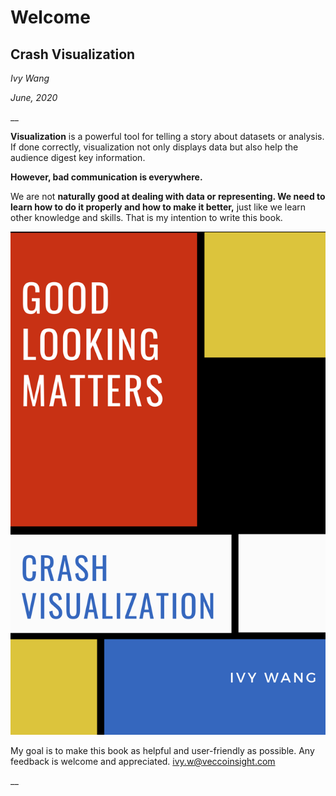 # Welcome

## Crash Visualization

_Ivy  Wang_

_June, 2020_

\_\_

**Visualization** is a powerful tool for telling a story about datasets or analysis. If done correctly, visualization not only displays data but also help the audience digest key information.

**However, bad communication is everywhere.** 

We are not ****naturally good at dealing with data or representing. We need to learn how to do  it properly and how to make it better**,** just like we learn other knowledge and skills. That is my intention to write this book.

![Book Cover](.gitbook/assets/crash-visualization.png)

My goal is to make this book as helpful and user-friendly as possible. Any feedback is  welcome and appreciated. [ivy.w@veccoinsight.com](mailto:ivy.w@veccoinsight.com)



\_\_

